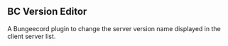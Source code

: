 ## BC Version Editor

A Bungeecord plugin to change the server version name displayed in the client server list.